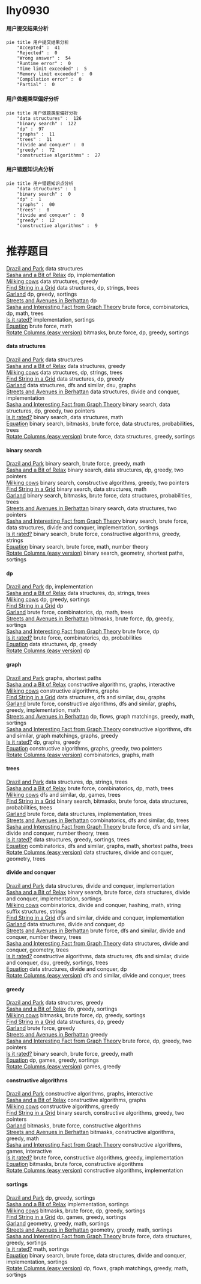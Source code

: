 # lhy0930
<!-- tabs:start -->
#### **用户提交结果分析**

```mermaid
pie title 用户提交结果分析
    "Accepted" :  41
    "Rejected" :  0
    "Wrong answer" :  54
    "Runtime error" :  0
    "Time limit exceeded" :  5
    "Memory limit exceeded" :  0
    "Compilation error" :  0
    "Partial" :  0
```
#### **用户做题类型偏好分析**

```mermaid
pie title 用户做题类型偏好分析
    "data structures" :  126
    "binary search" :  122
    "dp" :  97
    "graphs" :  11
    "trees" :  11
    "divide and conquer" :  0
    "greedy" :  72
    "constructive algorithms" :  27
```
#### **用户错题知识点分析**

```mermaid
pie title 用户错题知识点分析
    "data structures" :  1
    "binary search" :  0
    "dp" :  1
    "graphs" :  00
    "trees" :  0
    "divide and conquer" :  0
    "greedy" :  12
    "constructive algorithms" :  9
```
<!-- tabs:end -->
# 推荐题目
[Drazil and Park](https://codeforces.com/contest/516/problem/C)		data structures		  
[Sasha and a Bit of Relax](https://codeforces.com/contest/1113/problem/C)		dp,
                        implementation		  
[Milking cows](http://codeforces.com/problemset/problem/383/A)		data structures,
                        greedy		  
[Find String in a Grid](http://codeforces.com/problemset/problem/1252/D)		data structures,
                        dp,
                        strings,
                        trees		  
[Garland](https://codeforces.com/contest/1287/problem/C)		dp,
                        greedy,
                        sortings		  
[Streets and Avenues in Berhattan](http://codeforces.com/problemset/problem/1070/J)		dp		  
[Sasha and Interesting Fact from Graph Theory](https://codeforces.com/contest/1113/problem/F)		brute force,
                        combinatorics,
                        dp,
                        math,
                        trees		  
[Is it rated?](http://codeforces.com/problemset/problem/807/A)		implementation,
                        sortings		  
[Equation](http://codeforces.com/problemset/problem/1269/A)		brute force,
                        math		  
[Rotate Columns (easy version)](http://codeforces.com/problemset/problem/1209/E1)		bitmasks,
                        brute force,
                        dp,
                        greedy,
                        sortings		  
<!-- tabs:start -->
#### **data structures**
[Drazil and Park](https://codeforces.com/contest/516/problem/C)		data structures		  
[Sasha and a Bit of Relax](http://codeforces.com/problemset/problem/383/A)		data structures,
                        greedy		  
[Milking cows](http://codeforces.com/problemset/problem/1252/D)		data structures,
                        dp,
                        strings,
                        trees		  
[Find String in a Grid](http://codeforces.com/problemset/problem/1237/G)		data structures,
                        dp,
                        greedy		  
[Garland](http://codeforces.com/problemset/problem/1444/C)		data structures,
                        dfs and similar,
                        dsu,
                        graphs		  
[Streets and Avenues in Berhattan](http://codeforces.com/problemset/problem/1371/F)		data structures,
                        divide and conquer,
                        implementation		  
[Sasha and Interesting Fact from Graph Theory](http://codeforces.com/problemset/problem/1492/C)		binary search,
                        data structures,
                        dp,
                        greedy,
                        two pointers		  
[Is it rated?](http://codeforces.com/problemset/problem/1490/G)		binary search,
                        data structures,
                        math		  
[Equation](http://codeforces.com/problemset/problem/1479/D)		binary search,
                        bitmasks,
                        brute force,
                        data structures,
                        probabilities,
                        trees		  
[Rotate Columns (easy version)](http://codeforces.com/problemset/problem/1497/A)		brute force,
                        data structures,
                        greedy,
                        sortings		  
#### **binary search**
[Drazil and Park](http://codeforces.com/problemset/problem/1476/B)		binary search,
                        brute force,
                        greedy,
                        math		  
[Sasha and a Bit of Relax](http://codeforces.com/problemset/problem/1492/C)		binary search,
                        data structures,
                        dp,
                        greedy,
                        two pointers		  
[Milking cows](http://codeforces.com/problemset/problem/1463/D)		binary search,
                        constructive algorithms,
                        greedy,
                        two pointers		  
[Find String in a Grid](http://codeforces.com/problemset/problem/1490/G)		binary search,
                        data structures,
                        math		  
[Garland](http://codeforces.com/problemset/problem/1479/D)		binary search,
                        bitmasks,
                        brute force,
                        data structures,
                        probabilities,
                        trees		  
[Streets and Avenues in Berhattan](http://codeforces.com/problemset/problem/1436/E)		binary search,
                        data structures,
                        two pointers		  
[Sasha and Interesting Fact from Graph Theory](http://codeforces.com/problemset/problem/1461/D)		binary search,
                        brute force,
                        data structures,
                        divide and conquer,
                        implementation,
                        sortings		  
[Is it rated?](http://codeforces.com/problemset/problem/1493/C)		binary search,
                        brute force,
                        constructive algorithms,
                        greedy,
                        strings		  
[Equation](http://codeforces.com/problemset/problem/1487/D)		binary search,
                        brute force,
                        math,
                        number theory		  
[Rotate Columns (easy version)](http://codeforces.com/problemset/problem/1486/B)		binary search,
                        geometry,
                        shortest paths,
                        sortings		  
#### **dp**
[Drazil and Park](https://codeforces.com/contest/1113/problem/C)		dp,
                        implementation		  
[Sasha and a Bit of Relax](http://codeforces.com/problemset/problem/1252/D)		data structures,
                        dp,
                        strings,
                        trees		  
[Milking cows](https://codeforces.com/contest/1287/problem/C)		dp,
                        greedy,
                        sortings		  
[Find String in a Grid](http://codeforces.com/problemset/problem/1070/J)		dp		  
[Garland](https://codeforces.com/contest/1113/problem/F)		brute force,
                        combinatorics,
                        dp,
                        math,
                        trees		  
[Streets and Avenues in Berhattan](http://codeforces.com/problemset/problem/1209/E1)		bitmasks,
                        brute force,
                        dp,
                        greedy,
                        sortings		  
[Sasha and Interesting Fact from Graph Theory](http://codeforces.com/problemset/problem/877/B)		brute force,
                        dp		  
[Is it rated?](http://codeforces.com/problemset/problem/626/D)		brute force,
                        combinatorics,
                        dp,
                        probabilities		  
[Equation](http://codeforces.com/problemset/problem/1237/G)		data structures,
                        dp,
                        greedy		  
[Rotate Columns (easy version)](http://codeforces.com/problemset/problem/1500/F)		dp		  
#### **graph**
[Drazil and Park](https://codeforces.com/contest/602/problem/C)		graphs,
                        shortest paths		  
[Sasha and a Bit of Relax](http://codeforces.com/problemset/problem/1290/D)		constructive algorithms,
                        graphs,
                        interactive		  
[Milking cows](http://codeforces.com/problemset/problem/1242/E)		constructive algorithms,
                        graphs		  
[Find String in a Grid](http://codeforces.com/problemset/problem/1444/C)		data structures,
                        dfs and similar,
                        dsu,
                        graphs		  
[Garland](http://codeforces.com/problemset/problem/1487/C)		brute force,
                        constructive algorithms,
                        dfs and similar,
                        graphs,
                        greedy,
                        implementation,
                        math		  
[Streets and Avenues in Berhattan](http://codeforces.com/problemset/problem/1437/C)		dp,
                        flows,
                        graph matchings,
                        greedy,
                        math,
                        sortings		  
[Sasha and Interesting Fact from Graph Theory](http://codeforces.com/problemset/problem/1470/D)		constructive algorithms,
                        dfs and similar,
                        graph matchings,
                        graphs,
                        greedy		  
[Is it rated?](http://codeforces.com/problemset/problem/1476/C)		dp,
                        graphs,
                        greedy		  
[Equation](http://codeforces.com/problemset/problem/1304/D)		constructive algorithms,
                        graphs,
                        greedy,
                        two pointers		  
[Rotate Columns (easy version)](http://codeforces.com/problemset/problem/1475/C)		combinatorics,
                        graphs,
                        math		  
#### **trees**
[Drazil and Park](http://codeforces.com/problemset/problem/1252/D)		data structures,
                        dp,
                        strings,
                        trees		  
[Sasha and a Bit of Relax](https://codeforces.com/contest/1113/problem/F)		brute force,
                        combinatorics,
                        dp,
                        math,
                        trees		  
[Milking cows](https://codeforces.com/contest/1405/problem/D)		dfs and similar,
                        dp,
                        games,
                        trees		  
[Find String in a Grid](http://codeforces.com/problemset/problem/1479/D)		binary search,
                        bitmasks,
                        brute force,
                        data structures,
                        probabilities,
                        trees		  
[Garland](http://codeforces.com/problemset/problem/1511/C)		brute force,
                        data structures,
                        implementation,
                        trees		  
[Streets and Avenues in Berhattan](http://codeforces.com/problemset/problem/1499/F)		combinatorics,
                        dfs and similar,
                        dp,
                        trees		  
[Sasha and Interesting Fact from Graph Theory](http://codeforces.com/problemset/problem/1491/E)		brute force,
                        dfs and similar,
                        divide and conquer,
                        number theory,
                        trees		  
[Is it rated?](http://codeforces.com/problemset/problem/1466/D)		data structures,
                        greedy,
                        sortings,
                        trees		  
[Equation](http://codeforces.com/problemset/problem/1495/D)		combinatorics,
                        dfs and similar,
                        graphs,
                        math,
                        shortest paths,
                        trees		  
[Rotate Columns (easy version)](http://codeforces.com/problemset/problem/1303/G)		data structures,
                        divide and conquer,
                        geometry,
                        trees		  
#### **divide and conquer**
[Drazil and Park](http://codeforces.com/problemset/problem/1371/F)		data structures,
                        divide and conquer,
                        implementation		  
[Sasha and a Bit of Relax](http://codeforces.com/problemset/problem/1461/D)		binary search,
                        brute force,
                        data structures,
                        divide and conquer,
                        implementation,
                        sortings		  
[Milking cows](http://codeforces.com/problemset/problem/1466/G)		combinatorics,
                        divide and conquer,
                        hashing,
                        math,
                        string suffix structures,
                        strings		  
[Find String in a Grid](http://codeforces.com/problemset/problem/1490/D)		dfs and similar,
                        divide and conquer,
                        implementation		  
[Garland](https://codeforces.com/contest/1483/problem/C)		data structures,
                        divide and conquer,
                        dp		  
[Streets and Avenues in Berhattan](http://codeforces.com/problemset/problem/1491/E)		brute force,
                        dfs and similar,
                        divide and conquer,
                        number theory,
                        trees		  
[Sasha and Interesting Fact from Graph Theory](http://codeforces.com/problemset/problem/1303/G)		data structures,
                        divide and conquer,
                        geometry,
                        trees		  
[Is it rated?](http://codeforces.com/problemset/problem/1494/D)		constructive algorithms,
                        data structures,
                        dfs and similar,
                        divide and conquer,
                        dsu,
                        greedy,
                        sortings,
                        trees		  
[Equation](http://codeforces.com/problemset/problem/1482/E)		data structures,
                        divide and conquer,
                        dp		  
[Rotate Columns (easy version)](http://codeforces.com/problemset/problem/566/C)		dfs and similar,
                        divide and conquer,
                        trees		  
#### **greedy**
[Drazil and Park](http://codeforces.com/problemset/problem/383/A)		data structures,
                        greedy		  
[Sasha and a Bit of Relax](https://codeforces.com/contest/1287/problem/C)		dp,
                        greedy,
                        sortings		  
[Milking cows](http://codeforces.com/problemset/problem/1209/E1)		bitmasks,
                        brute force,
                        dp,
                        greedy,
                        sortings		  
[Find String in a Grid](http://codeforces.com/problemset/problem/1237/G)		data structures,
                        dp,
                        greedy		  
[Garland](https://codeforces.com/contest/1130/problem/D2)		brute force,
                        greedy		  
[Streets and Avenues in Berhattan](https://codeforces.com/contest/1071/problem/B)		greedy		  
[Sasha and Interesting Fact from Graph Theory](http://codeforces.com/problemset/problem/1389/C)		brute force,
                        dp,
                        greedy,
                        two pointers		  
[Is it rated?](http://codeforces.com/problemset/problem/1476/B)		binary search,
                        brute force,
                        greedy,
                        math		  
[Equation](http://codeforces.com/problemset/problem/1472/D)		dp,
                        games,
                        greedy,
                        sortings		  
[Rotate Columns (easy version)](http://codeforces.com/problemset/problem/1425/A)		games,
                        greedy		  
#### **constructive algorithms**
[Drazil and Park](http://codeforces.com/problemset/problem/1290/D)		constructive algorithms,
                        graphs,
                        interactive		  
[Sasha and a Bit of Relax](http://codeforces.com/problemset/problem/1242/E)		constructive algorithms,
                        graphs		  
[Milking cows](http://codeforces.com/problemset/problem/1493/A)		constructive algorithms,
                        greedy		  
[Find String in a Grid](http://codeforces.com/problemset/problem/1463/D)		binary search,
                        constructive algorithms,
                        greedy,
                        two pointers		  
[Garland](https://codeforces.com/contest/1456/problem/B)		bitmasks,
                        brute force,
                        constructive algorithms		  
[Streets and Avenues in Berhattan](http://codeforces.com/problemset/problem/1492/D)		bitmasks,
                        constructive algorithms,
                        greedy,
                        math		  
[Sasha and Interesting Fact from Graph Theory](https://codeforces.com/contest/1504/problem/D)		constructive algorithms,
                        games,
                        interactive		  
[Is it rated?](https://codeforces.com/contest/1483/problem/A)		brute force,
                        constructive algorithms,
                        greedy,
                        implementation		  
[Equation](https://codeforces.com/contest/1457/problem/D)		bitmasks,
                        brute force,
                        constructive algorithms		  
[Rotate Columns (easy version)](http://codeforces.com/problemset/problem/1513/A)		constructive algorithms,
                        implementation		  
#### **sortings**
[Drazil and Park](https://codeforces.com/contest/1287/problem/C)		dp,
                        greedy,
                        sortings		  
[Sasha and a Bit of Relax](http://codeforces.com/problemset/problem/807/A)		implementation,
                        sortings		  
[Milking cows](http://codeforces.com/problemset/problem/1209/E1)		bitmasks,
                        brute force,
                        dp,
                        greedy,
                        sortings		  
[Find String in a Grid](http://codeforces.com/problemset/problem/1472/D)		dp,
                        games,
                        greedy,
                        sortings		  
[Garland](https://codeforces.com/contest/1496/problem/C)		geometry,
                        greedy,
                        math,
                        sortings		  
[Streets and Avenues in Berhattan](http://codeforces.com/problemset/problem/1495/A)		geometry,
                        greedy,
                        math,
                        sortings		  
[Sasha and Interesting Fact from Graph Theory](http://codeforces.com/problemset/problem/1497/A)		brute force,
                        data structures,
                        greedy,
                        sortings		  
[Is it rated?](http://codeforces.com/problemset/problem/1427/A)		math,
                        sortings		  
[Equation](http://codeforces.com/problemset/problem/1461/D)		binary search,
                        brute force,
                        data structures,
                        divide and conquer,
                        implementation,
                        sortings		  
[Rotate Columns (easy version)](http://codeforces.com/problemset/problem/1437/C)		dp,
                        flows,
                        graph matchings,
                        greedy,
                        math,
                        sortings		  
<!-- tabs:end -->
